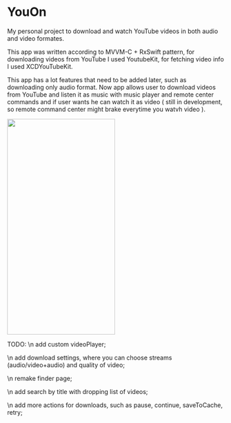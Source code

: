# YouOn
My personal project to download and watch YouTube videos in both audio and video formates. 

This app was written according to MVVM-C + RxSwift pattern, for downloading videos from YouTube I used YoutubeKit, for fetching video info I used XCDYouTubeKit.  

This app has a lot features that need to be added later, such as downloading only audio format. Now app allows user to download videos from YouTube and listen it as music with music player and remote center commands and if user wants he can watch it as video ( still in development, so remote command center might brake everytime you watvh video ).

<img src="/GithubImages/Demo.gif" width="250" height="500" >

TODO: 
  \n add custom videoPlayer; 
  
  \n add download settings, where you can choose streams (audio/video+audio) and quality of video;
  
  \n remake finder page;
  
  \n add search by title with dropping list of videos;
  
  \n add more actions for downloads, such as pause, continue, saveToCache, retry;
